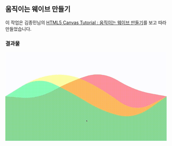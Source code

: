 ## 움직이는 웨이브 만들기
이 작업은 김종민님의 [HTML5 Canvas Tutorial : 움직이는 웨이브 만들기](https://youtu.be/LLfhY4eVwDY)를 보고 따라 만들었습니다.

### 결과물
![image](./wave.gif)

